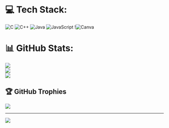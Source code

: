 
# 💻 Tech Stack:
![C](https://img.shields.io/badge/c-%2300599C.svg?style=for-the-badge&logo=c&logoColor=white) ![C++](https://img.shields.io/badge/c++-%2300599C.svg?style=for-the-badge&logo=c%2B%2B&logoColor=white) ![Java](https://img.shields.io/badge/java-%23ED8B00.svg?style=for-the-badge&logo=openjdk&logoColor=white) ![JavaScript](https://img.shields.io/badge/javascript-%23323330.svg?style=for-the-badge&logo=javascript&logoColor=%23F7DF1E) !![Canva](https://img.shields.io/badge/Canva-%2300C4CC.svg?style=for-the-badge&logo=Canva&logoColor=white)
# 📊 GitHub Stats:
![](https://github-readme-stats.vercel.app/api?username=chezhianch&theme=gotham&hide_border=false&include_all_commits=true&count_private=false)<br/>
![](https://github-readme-streak-stats.herokuapp.com/?user=chezhianch&theme=gotham&hide_border=false)<br/>
![](https://github-readme-stats.vercel.app/api/top-langs/?username=chezhianch&theme=gotham&hide_border=false&include_all_commits=true&count_private=false&layout=compact)

## 🏆 GitHub Trophies
![](https://github-profile-trophy.vercel.app/?username=chezhianch&theme=radical&no-frame=false&no-bg=true&margin-w=4)

---
[![](https://visitcount.itsvg.in/api?id=chezhianch&icon=0&color=0)](https://visitcount.itsvg.in)

<!-- Proudly created with GPRM ( https://gprm.itsvg.in ) -->
